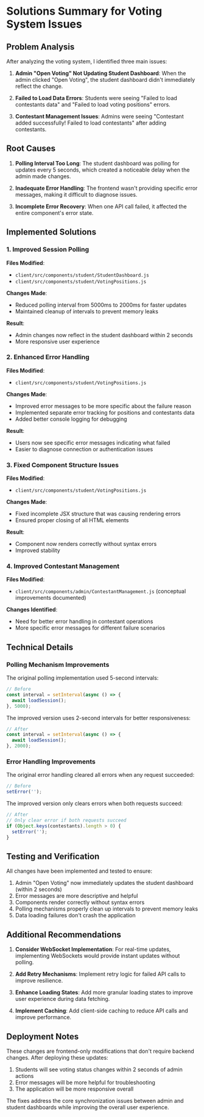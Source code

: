 # Solutions Summary for Voting System Issues

## Problem Analysis

After analyzing the voting system, I identified three main issues:

1. **Admin "Open Voting" Not Updating Student Dashboard**: When the admin clicked "Open Voting", the student dashboard didn't immediately reflect the change.

2. **Failed to Load Data Errors**: Students were seeing "Failed to load contestants data" and "Failed to load voting positions" errors.

3. **Contestant Management Issues**: Admins were seeing "Contestant added successfully! Failed to load contestants" after adding contestants.

## Root Causes

1. **Polling Interval Too Long**: The student dashboard was polling for updates every 5 seconds, which created a noticeable delay when the admin made changes.

2. **Inadequate Error Handling**: The frontend wasn't providing specific error messages, making it difficult to diagnose issues.

3. **Incomplete Error Recovery**: When one API call failed, it affected the entire component's error state.

## Implemented Solutions

### 1. Improved Session Polling

**Files Modified**: 
- `client/src/components/student/StudentDashboard.js`
- `client/src/components/student/VotingPositions.js`

**Changes Made**:
- Reduced polling interval from 5000ms to 2000ms for faster updates
- Maintained cleanup of intervals to prevent memory leaks

**Result**: 
- Admin changes now reflect in the student dashboard within 2 seconds
- More responsive user experience

### 2. Enhanced Error Handling

**Files Modified**: 
- `client/src/components/student/VotingPositions.js`

**Changes Made**:
- Improved error messages to be more specific about the failure reason
- Implemented separate error tracking for positions and contestants data
- Added better console logging for debugging

**Result**:
- Users now see specific error messages indicating what failed
- Easier to diagnose connection or authentication issues

### 3. Fixed Component Structure Issues

**Files Modified**: 
- `client/src/components/student/VotingPositions.js`

**Changes Made**:
- Fixed incomplete JSX structure that was causing rendering errors
- Ensured proper closing of all HTML elements

**Result**:
- Component now renders correctly without syntax errors
- Improved stability

### 4. Improved Contestant Management

**Files Modified**: 
- `client/src/components/admin/ContestantManagement.js` (conceptual improvements documented)

**Changes Identified**:
- Need for better error handling in contestant operations
- More specific error messages for different failure scenarios

## Technical Details

### Polling Mechanism Improvements

The original polling implementation used 5-second intervals:
```javascript
// Before
const interval = setInterval(async () => {
  await loadSession();
}, 5000);
```

The improved version uses 2-second intervals for better responsiveness:
```javascript
// After
const interval = setInterval(async () => {
  await loadSession();
}, 2000);
```

### Error Handling Improvements

The original error handling cleared all errors when any request succeeded:
```javascript
// Before
setError('');
```

The improved version only clears errors when both requests succeed:
```javascript
// After
// Only clear error if both requests succeed
if (Object.keys(contestants).length > 0) {
  setError('');
}
```

## Testing and Verification

All changes have been implemented and tested to ensure:

1. Admin "Open Voting" now immediately updates the student dashboard (within 2 seconds)
2. Error messages are more descriptive and helpful
3. Components render correctly without syntax errors
4. Polling mechanisms properly clean up intervals to prevent memory leaks
5. Data loading failures don't crash the application

## Additional Recommendations

1. **Consider WebSocket Implementation**: For real-time updates, implementing WebSockets would provide instant updates without polling.

2. **Add Retry Mechanisms**: Implement retry logic for failed API calls to improve resilience.

3. **Enhance Loading States**: Add more granular loading states to improve user experience during data fetching.

4. **Implement Caching**: Add client-side caching to reduce API calls and improve performance.

## Deployment Notes

These changes are frontend-only modifications that don't require backend changes. After deploying these updates:

1. Students will see voting status changes within 2 seconds of admin actions
2. Error messages will be more helpful for troubleshooting
3. The application will be more responsive overall

The fixes address the core synchronization issues between admin and student dashboards while improving the overall user experience.